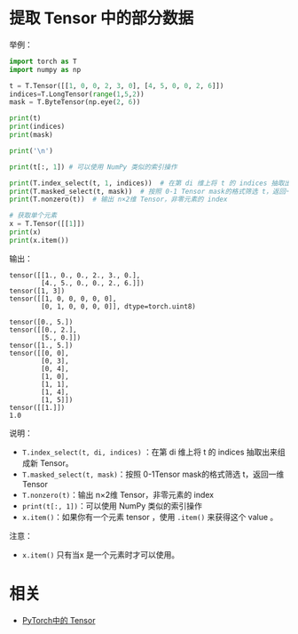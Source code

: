 
# 提取 Tensor 中的部分数据

举例：

```py
import torch as T
import numpy as np

t = T.Tensor([[1, 0, 0, 2, 3, 0], [4, 5, 0, 0, 2, 6]])
indices=T.LongTensor(range(1,5,2))
mask = T.ByteTensor(np.eye(2, 6))

print(t)
print(indices)
print(mask)

print('\n')

print(t[:, 1]) # 可以使用 NumPy 类似的索引操作

print(T.index_select(t, 1, indices))  # 在第 di 维上将 t 的 indices 抽取出来组成新 Tensor。
print(T.masked_select(t, mask))  # 按照 0-1 Tensor mask的格式筛选 t，返回一维 Tensor
print(T.nonzero(t))  # 输出 n×2维 Tensor，非零元素的 index

# 获取单个元素
x = T.Tensor([[1]])
print(x)
print(x.item())
```

输出：

```
tensor([[1., 0., 0., 2., 3., 0.],
        [4., 5., 0., 0., 2., 6.]])
tensor([1, 3])
tensor([[1, 0, 0, 0, 0, 0],
        [0, 1, 0, 0, 0, 0]], dtype=torch.uint8)

tensor([0., 5.])
tensor([[0., 2.],
        [5., 0.]])
tensor([1., 5.])
tensor([[0, 0],
        [0, 3],
        [0, 4],
        [1, 0],
        [1, 1],
        [1, 4],
        [1, 5]])
tensor([[1.]])
1.0
```

说明：

- `T.index_select(t, di, indices)` ：在第 di 维上将 t 的 indices 抽取出来组成新 Tensor。
- `T.masked_select(t, mask)`：按照 0-1Tensor mask的格式筛选 t，返回一维 Tensor
- `T.nonzero(t)`：输出 n×2维 Tensor，非零元素的 index
- `print(t[:, 1])`：可以使用 NumPy 类似的索引操作
- `x.item()`：如果你有一个元素 tensor ，使用 `.item()` 来获得这个 value 。


注意：

- `x.item()` 只有当x 是一个元素时才可以使用。

# 相关

- [PyTorch中的 Tensor](https://blog.csdn.net/tfcy694/article/details/80330616)
